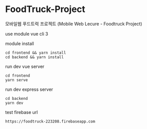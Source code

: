 # FoodTruck-Project
모바일웹 푸드트럭 프로젝트 (Mobile Web Lecure - Foodtruck Project)

use module
vue cli 3

module install
```
cd frontend && yarn install
cd backend && yarn install
```

run dev vue server 
```
cd frontend
yarn serve
```

run dev express server
```
cd backend
yarn dev
```

test firebase url
```
https://foodtruck-223208.firebaseapp.com
```
